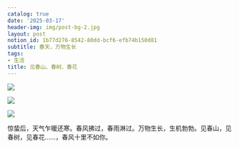 ```yaml
---
catalog: true
date: '2025-03-17'
header-img: img/post-bg-2.jpg
layout: post
notion_id: 1b77d276-8542-80dd-bcf6-efb74b150d81
subtitle: 春天，万物生长
tags:
- 生活
title: 见春山、春树、春花
---
```


![](https://prod-files-secure.s3.us-west-2.amazonaws.com/5e11c35f-1dd6-416f-868e-8acb8013660f/db7471f9-071b-4e9a-a12e-7f70ebbda5fa/1000029962.jpg?X-Amz-Algorithm=AWS4-HMAC-SHA256&X-Amz-Content-Sha256=UNSIGNED-PAYLOAD&X-Amz-Credential=ASIAZI2LB46643ARPR64%2F20250318%2Fus-west-2%2Fs3%2Faws4_request&X-Amz-Date=20250318T100323Z&X-Amz-Expires=3600&X-Amz-Security-Token=IQoJb3JpZ2luX2VjEAIaCXVzLXdlc3QtMiJGMEQCIBNgb3yx55%2B4cW6d%2FIf%2BgZHtt6v5rh4Q%2F3mRSehQJosDAiAbpO%2Bs9pmR02UfJ5tmSP6y8pqE9McqQHkr3xIPdcNViyr%2FAwhaEAAaDDYzNzQyMzE4MzgwNSIMl7FYAr4Vm4fSzx1aKtwDdnc7zlId1e8Q4iPWL8dx2yGFA%2FHiyt6r8U2ndMkWuws31OMJRshbiNyZDCSu4TXPkY5xoeZStrTahTrlTYAA3foFfpqbpZF3zMIPYflSRxtW6lwRa9sLruvnKvnXaUCYNPwX3vdh899UUFupUx0l1tJ3N%2B%2BWBbNTziqutaXMISrTi4iGgDdg0cKHhCI4yuYMmaXlM21f1gGGDgX%2FwWgqOoTmD2mOV4WUI4MZEC828iNJPp03q%2BAUlql587ZEaWR6dFGMchHQpVSTP41h3H1iDxey8MFGfkqpd5SHQHa7poMZU0d%2FGkh1EFbsCGx6P6TenWAFKbkBS%2B26R4%2FNvx6DqUppUMvdEZ9HJasxlGkl3y%2BK%2FgJ1ZchL6G1a4lrz2MdfidnKiO8hre9BE4DunOIUbX1H5vdgLWq%2Bv5NZ9GDgAUr%2BrjwihQUAio27%2BgjoR4gBQNFtSHojXw29eUT%2B8THE5vjfzK1%2FwUEZ0%2BnlMIddrnFtPgo9UJMcdIxW7fg0%2Bij6mI4Zh1Id5rq40SRTXgqvXW6k9v2mSNmFX94wbWggCchmiwEZ9XOodxRdpk2lpN7O3kBOrxIvzmKWZjWBex3MSEvd7ulaxhReOq3PGzDIvny0Pey6BFBlZTTrM5owvfbkvgY6pgFdHROgikx5W6IF3m4bIOEOQGgUWcCuy26uvXIvD0jBapkXONfIVhCEOai54HiqWnYNG%2BsCCQPDKdJpuy2DoDJMGq3ChyBtcH92AmsJoBJ1YbR6mBgHAORSTiBd%2BQ36%2BMmCEQQDyAzch8KMg7OZtctdYKQwOR7gHievX4eR2BOhfNw9US1A76vldC6Qgpz%2FC4fCPg79afoLREi7Eh1%2BlwqTb4T3NiON&X-Amz-Signature=d312bbd930eabb6d552f6a031bba2332b598de16454c8c39be3052f26bd56601&X-Amz-SignedHeaders=host&x-id=GetObject)


![](https://prod-files-secure.s3.us-west-2.amazonaws.com/5e11c35f-1dd6-416f-868e-8acb8013660f/fd9b3ba2-f499-4642-a863-b443b9519133/1000030068.jpg?X-Amz-Algorithm=AWS4-HMAC-SHA256&X-Amz-Content-Sha256=UNSIGNED-PAYLOAD&X-Amz-Credential=ASIAZI2LB46643ARPR64%2F20250318%2Fus-west-2%2Fs3%2Faws4_request&X-Amz-Date=20250318T100323Z&X-Amz-Expires=3600&X-Amz-Security-Token=IQoJb3JpZ2luX2VjEAIaCXVzLXdlc3QtMiJGMEQCIBNgb3yx55%2B4cW6d%2FIf%2BgZHtt6v5rh4Q%2F3mRSehQJosDAiAbpO%2Bs9pmR02UfJ5tmSP6y8pqE9McqQHkr3xIPdcNViyr%2FAwhaEAAaDDYzNzQyMzE4MzgwNSIMl7FYAr4Vm4fSzx1aKtwDdnc7zlId1e8Q4iPWL8dx2yGFA%2FHiyt6r8U2ndMkWuws31OMJRshbiNyZDCSu4TXPkY5xoeZStrTahTrlTYAA3foFfpqbpZF3zMIPYflSRxtW6lwRa9sLruvnKvnXaUCYNPwX3vdh899UUFupUx0l1tJ3N%2B%2BWBbNTziqutaXMISrTi4iGgDdg0cKHhCI4yuYMmaXlM21f1gGGDgX%2FwWgqOoTmD2mOV4WUI4MZEC828iNJPp03q%2BAUlql587ZEaWR6dFGMchHQpVSTP41h3H1iDxey8MFGfkqpd5SHQHa7poMZU0d%2FGkh1EFbsCGx6P6TenWAFKbkBS%2B26R4%2FNvx6DqUppUMvdEZ9HJasxlGkl3y%2BK%2FgJ1ZchL6G1a4lrz2MdfidnKiO8hre9BE4DunOIUbX1H5vdgLWq%2Bv5NZ9GDgAUr%2BrjwihQUAio27%2BgjoR4gBQNFtSHojXw29eUT%2B8THE5vjfzK1%2FwUEZ0%2BnlMIddrnFtPgo9UJMcdIxW7fg0%2Bij6mI4Zh1Id5rq40SRTXgqvXW6k9v2mSNmFX94wbWggCchmiwEZ9XOodxRdpk2lpN7O3kBOrxIvzmKWZjWBex3MSEvd7ulaxhReOq3PGzDIvny0Pey6BFBlZTTrM5owvfbkvgY6pgFdHROgikx5W6IF3m4bIOEOQGgUWcCuy26uvXIvD0jBapkXONfIVhCEOai54HiqWnYNG%2BsCCQPDKdJpuy2DoDJMGq3ChyBtcH92AmsJoBJ1YbR6mBgHAORSTiBd%2BQ36%2BMmCEQQDyAzch8KMg7OZtctdYKQwOR7gHievX4eR2BOhfNw9US1A76vldC6Qgpz%2FC4fCPg79afoLREi7Eh1%2BlwqTb4T3NiON&X-Amz-Signature=23f93cd27b2cf3f4294c14c7e75bbc85a29e6df60c385ad5f5e7df6c5c8bb1a8&X-Amz-SignedHeaders=host&x-id=GetObject)


![](https://prod-files-secure.s3.us-west-2.amazonaws.com/5e11c35f-1dd6-416f-868e-8acb8013660f/62bccc09-91ec-4bbe-893f-2b312ac2a856/1000030099.jpg?X-Amz-Algorithm=AWS4-HMAC-SHA256&X-Amz-Content-Sha256=UNSIGNED-PAYLOAD&X-Amz-Credential=ASIAZI2LB46643ARPR64%2F20250318%2Fus-west-2%2Fs3%2Faws4_request&X-Amz-Date=20250318T100323Z&X-Amz-Expires=3600&X-Amz-Security-Token=IQoJb3JpZ2luX2VjEAIaCXVzLXdlc3QtMiJGMEQCIBNgb3yx55%2B4cW6d%2FIf%2BgZHtt6v5rh4Q%2F3mRSehQJosDAiAbpO%2Bs9pmR02UfJ5tmSP6y8pqE9McqQHkr3xIPdcNViyr%2FAwhaEAAaDDYzNzQyMzE4MzgwNSIMl7FYAr4Vm4fSzx1aKtwDdnc7zlId1e8Q4iPWL8dx2yGFA%2FHiyt6r8U2ndMkWuws31OMJRshbiNyZDCSu4TXPkY5xoeZStrTahTrlTYAA3foFfpqbpZF3zMIPYflSRxtW6lwRa9sLruvnKvnXaUCYNPwX3vdh899UUFupUx0l1tJ3N%2B%2BWBbNTziqutaXMISrTi4iGgDdg0cKHhCI4yuYMmaXlM21f1gGGDgX%2FwWgqOoTmD2mOV4WUI4MZEC828iNJPp03q%2BAUlql587ZEaWR6dFGMchHQpVSTP41h3H1iDxey8MFGfkqpd5SHQHa7poMZU0d%2FGkh1EFbsCGx6P6TenWAFKbkBS%2B26R4%2FNvx6DqUppUMvdEZ9HJasxlGkl3y%2BK%2FgJ1ZchL6G1a4lrz2MdfidnKiO8hre9BE4DunOIUbX1H5vdgLWq%2Bv5NZ9GDgAUr%2BrjwihQUAio27%2BgjoR4gBQNFtSHojXw29eUT%2B8THE5vjfzK1%2FwUEZ0%2BnlMIddrnFtPgo9UJMcdIxW7fg0%2Bij6mI4Zh1Id5rq40SRTXgqvXW6k9v2mSNmFX94wbWggCchmiwEZ9XOodxRdpk2lpN7O3kBOrxIvzmKWZjWBex3MSEvd7ulaxhReOq3PGzDIvny0Pey6BFBlZTTrM5owvfbkvgY6pgFdHROgikx5W6IF3m4bIOEOQGgUWcCuy26uvXIvD0jBapkXONfIVhCEOai54HiqWnYNG%2BsCCQPDKdJpuy2DoDJMGq3ChyBtcH92AmsJoBJ1YbR6mBgHAORSTiBd%2BQ36%2BMmCEQQDyAzch8KMg7OZtctdYKQwOR7gHievX4eR2BOhfNw9US1A76vldC6Qgpz%2FC4fCPg79afoLREi7Eh1%2BlwqTb4T3NiON&X-Amz-Signature=4cc5f8e46b3ed378a801589d590ec1075cf26dbe98fca4405b3baedd4b4c7a07&X-Amz-SignedHeaders=host&x-id=GetObject)


惊蛰后，天气乍暖还寒。春风拂过，春雨淋过。万物生长，生机勃勃。见春山，见春树，见春花……，春风十里不如你。